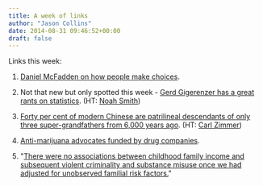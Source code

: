```yaml
---
title: A week of links
author: "Jason Collins"
date: 2014-08-31 09:46:52+00:00
draft: false
---
```


Links this week:






	
  1. [Daniel McFadden on how people make choices](http://blog.lindau-nobel.org/daniel-mcfadden-understanding-better-how-people-really-make-choices/?utm_source=rss&utm_medium=rss&utm_campaign=daniel-mcfadden-understanding-better-how-people-really-make-choices).

	
  2. Not that new but only spotted this week - [Gerd Gigerenzer has a great rants on statistics](http://edge.org/response-detail/25462). (HT: [Noah Smith](https://twitter.com/Noahpinion))

	
  3. [Forty per cent of modern Chinese are patrilineal descendants of only three super-grandfathers from 6,000 years ago](http://www.plosone.org/article/info%3Adoi%2F10.1371%2Fjournal.pone.0105691). (HT: [Carl Zimmer](https://twitter.com/carlzimmer))

	
  4. [Anti-marijuana advocates funded by drug companies](http://www.vice.com/en_uk/read/leading-anti-marijuana-academics-are-paid-by-painkiller-drug-companies).

	
  5. "[There were no associations between childhood family income and subsequent violent criminality and substance misuse once we had adjusted for unobserved familial risk factors.](http://bjp.rcpsych.org/content/early/2014/08/14/bjp.bp.113.136200.abstract)"


